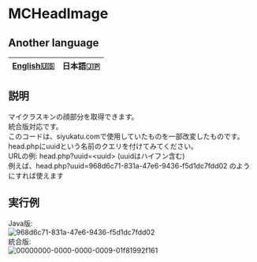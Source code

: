 # MCHeadImage
## Another language
|[English🇺🇸](https://github.com/siyukatu/MCHeadImage/blob/main/README_en.md)|日本語🇯🇵|
| ----- | ----- |
## 説明
マイクラスキンの顔部分を取得できます。<br>
統合版対応です。<br>
このコードは、siyukatu.comで使用していたものを一部改変したものです。<br>
head.phpにuuidという名前のクエリを付けてみてください。<br>
URLの例: head.php?uuid=\<uuid> (uuidはハイフン含む)<br>
例えば、head.php?uuid=968d6c71-831a-47e6-9436-f5d1dc7fdd02 のようにすれば使えます
## 実行例
Java版:<br>
![968d6c71-831a-47e6-9436-f5d1dc7fdd02](https://cdn.siyukatu.com/heads/968d6c71-831a-47e6-9436-f5d1dc7fdd02.webp)<br>
統合版:<br>
![00000000-0000-0000-0009-01f81992f161](https://cdn.siyukatu.com/heads/00000000-0000-0000-0009-01f81992f161.webp)<br>
